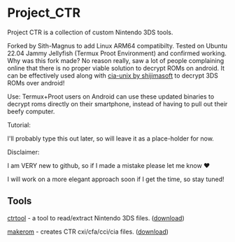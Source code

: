 # Project_CTR
Project CTR is a collection of custom Nintendo 3DS tools.

Forked by Sith-Magnus to add Linux ARM64 compatibilty.
Tested on Ubuntu 22.04 Jammy Jellyfish (Termux Proot Environment) and confirmed working. 
Why was this fork made? No reason really, saw a lot of people complaining online that there is no proper viable solution to decrypt ROMs on android. It can be effectively used along with [cia-unix by shijimasoft](https://github.com/shijimasoft/cia-unix) to decrypt 3DS ROMs over android!
 

Use:
Termux+Proot users on Android can use these updated binaries to decrypt roms directly on their smartphone, instead of having to pull out their beefy computer. 

Tutorial: 

I'll probably type this out later, so will leave it as a place-holder for now. 

Disclaimer: 

I am VERY new to github, so if I made a mistake please let me know ♥️ 

I will work on a more elegant approach soon if I get the time, so stay tuned! 

## Tools
[ctrtool](ctrtool/README.md) - a tool to read/extract Nintendo 3DS files. ([download](https://github.com/Sith-Magnus/Project_CTR-LinuxARM64/releases/download/makerom/ctrtool))

[makerom](makerom/README.md) - creates CTR cxi/cfa/cci/cia files. ([download](https://github.com/Sith-Magnus/Project_CTR-LinuxARM64/releases/download/makerom/makerom)) 
